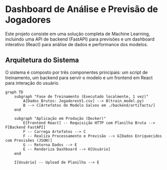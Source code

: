 # Dashboard de Análise e Previsão de Jogadores

Este projeto consiste em uma solução completa de Machine Learning, incluindo uma API de backend (FastAPI) para previsões e um dashboard interativo (React) para análise de dados e performance dos modelos.

## Arquitetura do Sistema

O sistema é composto por três componentes principais: um script de treinamento, um backend para servir o modelo e um frontend em React para interação do usuário.

```mermaid
graph TD
    subgraph "Fase de Treinamento (Executado localmente, 1 vez)"
        A[Dados Brutos: JogadoresV1.csv] --> B(train_model.py)
        B --> C[Artefatos do Modelo Salvos em ./backend/artifacts/]
    end

    subgraph "Aplicação em Produção (Docker)"
        E[Frontend React] -- Requisição HTTP com Planilha Bruta --> F[Backend FastAPI]
        F -- Carrega Artefatos --> C
        F -- Realiza Processamento e Previsão --> G[Dados Enriquecidos com Previsões (JSON)]
        G -- Retorna Dados --> E
        E -- Renderiza Dashboard --> H[Usuário]
    end

    I[Usuário] -- Upload de Planilha --> E